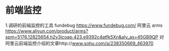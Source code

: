 # 前端监控
1.调研的前端监控的工具
  fundebug   https://www.fundebug.com/
  阿里云 arms https://www.aliyun.com/product/arms?spm=5176.12825654.h2v3icoap.423.e9392c4atfk5Xn&aly_as=45GB9QP
  对阿里云前端监控介绍的文章http://www.sohu.com/a/238350669_463970
